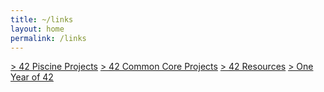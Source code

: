 ```yaml
---
title: ~/links
layout: home
permalink: /links
---
```


[> 42 Piscine Projects](https://github.com/jotavare/42-piscine/)
[> 42 Common Core Projects](https://github.com/jotavare/42-common-core/)
[> 42 Resources](https://github.com/jotavare/42-resources/)
[> One Year of 42](https://www.linkedin.com/pulse/one-year-42-jo%C3%A3o-oliveira/)
